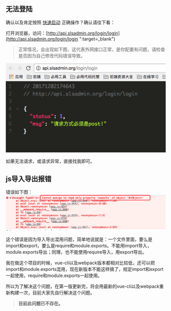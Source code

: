 ## 无法登陆

确认以及肯定按照 [快速启动](/zh-cn/use/start.md ":target=_blank") 正确操作？确认请往下看：

打开浏览器，访问：[http://api.slsadmin.org/login/login](http://api.slsadmin.org/login/login ":target=_blank")

> 正常情况，会出现如下图，这代表外网接口正常，是你配置有问题，请检查是否因为自己修改代码错误导致。

![测试请求](/static/images/use/test-request.png)

如果无法请求，或请求异常，直接找我即可。



## js导入导出报错

错误如下图：
![模块导入导出报错](/static/images/module-error.png)

这个错误是因为导入导出混用问题，简单地说就是：一个文件里面，要么是import和export，要么是require和module.exports。不能用import导入，module.exports导出；同理，也不能使用require导入，用export导出。

我在做这个项目的时候，vue-cli以及webpack版本都相对比较低，还可以把import和module.exports混用，现在新版本不能这样搞了，规定import和export一起使用，require和module.exports一起使用。

所以为了解决这个问题，在第一版更新完，将会用最新的vue-cli以及webpack重新构建一次，目前大家先自行解决这个问题。

> **目前此问题已不存在。**